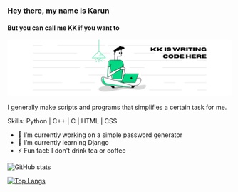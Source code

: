 ### Hey there, my name is Karun
#### But you can call me KK if you want to
![But you can call me KK](https://raw.githubusercontent.com/kk1708/kk1708/main/kk%20github%20header.png)

I generally make scripts and programs that simplifies a certain task for me.

Skills: Python | C++ | C | HTML | CSS

- 🔭 I’m currently working on a simple password generator 
- 🌱 I’m currently learning Django 
- ⚡ Fun fact: I don't drink tea or coffee 

![GitHub stats](https://github-readme-stats.vercel.app/api?username=kk1708&show_icons=true)  

[![Top Langs](https://github-readme-stats.vercel.app/api/top-langs/?username=kk1708)](https://github.com/anuraghazra/github-readme-stats)
